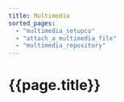 ```yaml
---
title: Multimedia
sorted_pages:
  - "multimedia_setupco"
  - "attach_a_multimedia_file"
  - "multimedia_repository"
---
```

# {{page.title}}
